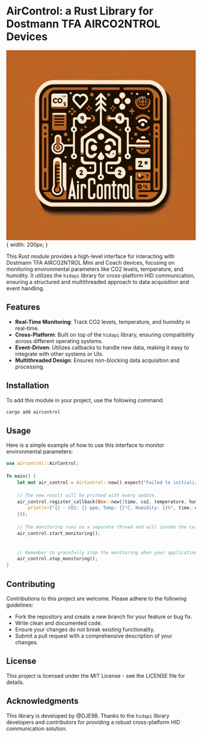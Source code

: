 # AirControl: a Rust Library for Dostmann TFA AIRCO2NTROL Devices

![AirControl Logo](AirControlLogo.webp) { width: 200px; }

This Rust module provides a high-level interface for interacting with Dostmann TFA AIRCO2NTROL Mini and Coach devices, focusing on monitoring environmental parameters like CO2 levels, temperature, and humidity. It utilizes the `hidapi` library for cross-platform HID communication, ensuring a structured and multithreaded approach to data acquisition and event handling.

## Features

- **Real-Time Monitoring**: Track CO2 levels, temperature, and humidity in real-time.
- **Cross-Platform**: Built on top of the `hidapi` library, ensuring compatibility across different operating systems.
- **Event-Driven**: Utilizes callbacks to handle new data, making it easy to integrate with other systems or UIs.
- **Multithreaded Design**: Ensures non-blocking data acquisition and processing.

## Installation

To add this module in your project, use the following command:

```rust
cargo add aircontrol
```

## Usage

Here is a simple example of how to use this interface to monitor environmental parameters:

```rust
use aircontrol::AirControl;

fn main() {
    let mut air_control = AirControl::new().expect("Failed to initialize the AirControl interface");

    // The new result will be printed with every update.
    air_control.register_callback(Box::new(|time, co2, temperature, humidity| {
        println!("{} - CO2: {} ppm, Temp: {}°C, Humidity: {}%", time, co2, temperature, humidity);
    }));

    // The monitoring runs on a separate thread and will invoke the callback with new data.
    air_control.start_monitoring();
    

    // Remember to gracefully stop the monitoring when your application is closing or when you need to stop it.
    air_control.stop_monitoring();
}
```

## Contributing

Contributions to this project are welcome. Please adhere to the following guidelines:

- Fork the repository and create a new branch for your feature or bug fix.
- Write clean and documented code.
- Ensure your changes do not break existing functionality.
- Submit a pull request with a comprehensive description of your changes.

## License

This project is licensed under the MIT License - see the LICENSE file for details.

## Acknowledgments

This library is developed by @DJE98. Thanks to the `hidapi` library developers and contributors for providing a robust cross-platform HID communication solution.
